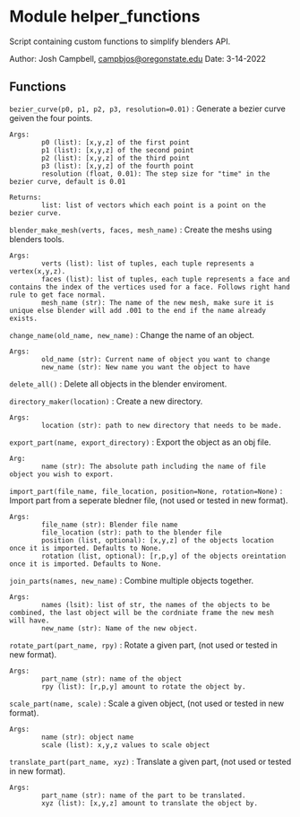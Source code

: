 Module helper_functions
=======================
Script containing custom functions to simplify blenders API.

Author: Josh Campbell, campbjos@oregonstate.edu
Date: 3-14-2022

Functions
---------

    
`bezier_curve(p0, p1, p2, p3, resolution=0.01)`
:   Generate a bezier curve geiven the four points.
    
    Args:
            p0 (list): [x,y,z] of the first point
            p1 (list): [x,y,z] of the second point
            p2 (list): [x,y,z] of the third point
            p3 (list): [x,y,z] of the fourth point
            resolution (float, 0.01): The step size for "time" in the bezier curve, default is 0.01
    
    Returns:
            list: list of vectors which each point is a point on the bezier curve.

    
`blender_make_mesh(verts, faces, mesh_name)`
:   Create the meshs using blenders tools.
    
    Args:
            verts (list): list of tuples, each tuple represents a vertex(x,y,z). 
            faces (list): list of tuples, each tuple represents a face and contains the index of the vertices used for a face. Follows right hand rule to get face normal.
            mesh_name (str): The name of the new mesh, make sure it is unique else blender will add .001 to the end if the name already exists.

    
`change_name(old_name, new_name)`
:   Change the name of an object.
    
    Args: 
            old_name (str): Current name of object you want to change
            new_name (str): New name you want the object to have

    
`delete_all()`
:   Delete all objects in the blender enviroment.

    
`directory_maker(location)`
:   Create a new directory.
    
    Args:
            location (str): path to new directory that needs to be made.

    
`export_part(name, export_directory)`
:   Export the object as an obj file.
    
    Arg: 
            name (str): The absolute path including the name of file object you wish to export.

    
`import_part(file_name, file_location, position=None, rotation=None)`
:   Import part from a seperate bledner file, (not used or tested in new format).
    
    Args:
            file_name (str): Blender file name
            file_location (str): path to the blender file
            position (list, optional): [x,y,z] of the objects location once it is imported. Defaults to None.
            rotation (list, optional): [r,p,y] of the objects oreintation once it is imported. Defaults to None.

    
`join_parts(names, new_name)`
:   Combine multiple objects together.
    
    Args: 
            names (lsit): list of str, the names of the objects to be combined, the last object will be the cordniate frame the new mesh will have.
            new_name (str): Name of the new object.

    
`rotate_part(part_name, rpy)`
:   Rotate a given part, (not used or tested in new format).
    
    Args:
            part_name (str): name of the object
            rpy (list): [r,p,y] amount to rotate the object by.

    
`scale_part(name, scale)`
:   Scale a given object, (not used or tested in new format).
    
    Args: 
            name (str): object name
            scale (list): x,y,z values to scale object

    
`translate_part(part_name, xyz)`
:   Translate a given part, (not used or tested in new format).
    
    Args:
            part_name (str): name of the part to be translated.
            xyz (list): [x,y,z] amount to translate the object by.